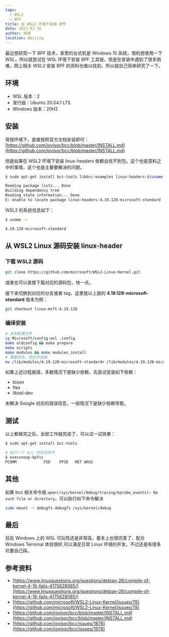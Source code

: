 ```yaml
---
tags: 
  - WSL2
  - BPF
title: 在 WSL2 环境下安装 BPF
date: 2021-01-16
author: 徐徐
location: Beijing 
---
```


最近想研究一下 BPF 技术，家里的台式机是 Windows 10 系统，借机想使用一下 WSL，所以就尝试在 WSL 环境下安装 BPF 工具链。但是在安装中遇到了很多困难，网上相关 WSL2 安装 BPF 的资料也难以找到，所以就自己简单研究了一下。

## 环境

* WSL 版本：2
* 发行版：Ubuntu 20.04.1 LTS
* Windows 版本：20H2

## 安装

常规环境下，直接按照官方文档安装即可：[https://github.com/iovisor/bcc/blob/master/INSTALL.md](https://github.com/iovisor/bcc/blob/master/INSTALL.md)

但是如果在 WSL2 环境下安装 linux-headers 依赖会找不到包，这个也是意料之中的事情，这个也是主要要解决的问题。

```sh
$ sudo apt-get install bcc-tools libbcc-examples linux-headers-$(uname -r)

Reading package lists... Done
Building dependency tree
Reading state information... Done
E: Unable to locate package linux-headers-4.19.128-microsoft-standard
```

WSL2 的系统信息如下：

```sh
$ uname -r

4.19.128-microsoft-standard
```

## 从 WSL2 Linux 源码安装 linux-header

### 下载 WSL2 源码

```sh
git clone https://github.com/microsoft/WSL2-Linux-Kernel.git
```

或者也可以直接下载对应的源码包，快一点。

接下来切换到对应的分支或者 tag，这里就以上面的 **4.19.128-microsoft-standard** 版本为例：

```sh
git checkout linux-msft-4.19.128
```

### 编译安装

```sh
# 复制配置文件
cp Microsoft/config-wsl .config
make oldconfig && make prepare
make scripts
make modules && make modules_install
# 需要改名，把加号去掉
mv /lib/modules/4.19.128-microsoft-standard+ /lib/modules/4.19.128-microsoft-standard 
```

如果上述过程报错，多数情况下是缺少依赖，先尝试安装如下依赖：

* bison
* flex
* libssl-dev

未解决 Google 对应的错误信息，一般情况下是缺少依赖导致。

## 测试

以上都做完之后，全部工作就完成了，可以试一试效果：

```sh
$ sudo apt-get install bcc-tools

# 执行一个 bcc 的测试命令
$ execsnoop-bpfcc
PCOMM            PID    PPID   RET ARGS
```

## 其他

如果 bcc 相关命令报 `open(/sys/kernel/debug/tracing/kprobe_events): No such file or directory`，可以执行如下命令解决

```sh
sudo mount -t debugfs debugfs /sys/kernel/debug
```

## 最后

目前 Windows 上的 WSL 可玩性还是非常高，基本上也很完善了，配合 Windows Terminal 体验很好,可以满足日常 Linux 环境的开发，不过还是有很多坑要自己踩。

## 参考资料

* [https://www.linuxquestions.org/questions/debian-26/compile-of-kernel-4-16-fails-4175628085/](https://www.linuxquestions.org/questions/debian-26/compile-of-kernel-4-16-fails-4175628085/)
* [https://github.com/microsoft/WSL2-Linux-Kernel/issues/78](https://github.com/microsoft/WSL2-Linux-Kernel/issues/78)
* [https://github.com/iovisor/bcc/blob/master/INSTALL.md](https://github.com/iovisor/bcc/blob/master/INSTALL.md)
* [https://github.com/iovisor/bcc/issues/1878](https://github.com/iovisor/bcc/issues/1878)

